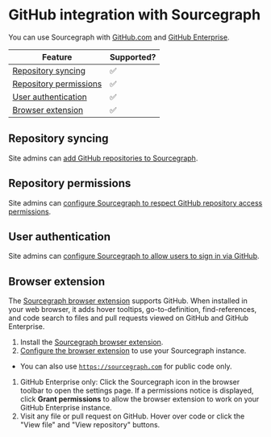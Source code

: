 # GitHub integration with Sourcegraph

You can use Sourcegraph with [GitHub.com](https://github.com) and [GitHub Enterprise](https://enterprise.github.com).

| Feature                                                                                          | Supported? |
| ------------------------------------------------------------------------------------------------ | ---------- |
| [Repository syncing](../admin/external_service/github.md#selecting-repositories-for-code-search) | ✅         |
| [Repository permissions](../admin/external_service/github.md#repository-permissions)             | ✅         |
| [User authentication](../admin/external_service/github.md#user-authentication)                   | ✅         |
| [Browser extension](#browser-extension)                                                          | ✅         |

## Repository syncing

Site admins can [add GitHub repositories to Sourcegraph](../admin/external_service/github.md#selecting-repositories-for-code-search).

## Repository permissions

Site admins can [configure Sourcegraph to respect GitHub repository access permissions](../admin/external_service/github.md#repository-permissions).

## User authentication

Site admins can [configure Sourcegraph to allow users to sign in via GitHub](../admin/external_service/github.md#user-authentication).

## Browser extension

The [Sourcegraph browser extension](browser_extension.md) supports GitHub. When installed in your web browser, it adds hover tooltips, go-to-definition, find-references, and code search to files and pull requests viewed on GitHub and GitHub Enterprise.

1.  Install the [Sourcegraph browser extension](browser_extension.md).
1.  [Configure the browser extension](browser_extension.md#configuring-the-sourcegraph-instance-to-use) to use your Sourcegraph instance.

- You can also use [`https://sourcegraph.com`](https://sourcegraph.com) for public code only.

1.  GitHub Enterprise only: Click the Sourcegraph icon in the browser toolbar to open the settings page. If a permissions notice is displayed, click **Grant permissions** to allow the browser extension to work on your GitHub Enterprise instance.
1.  Visit any file or pull request on GitHub. Hover over code or click the "View file" and "View repository" buttons.
